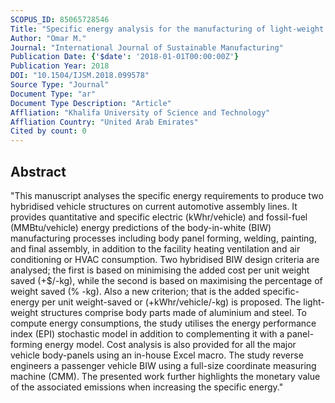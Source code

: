 ```yaml
---
SCOPUS_ID: 85065728546
Title: "Specific energy analysis for the manufacturing of light-weight automobile body"
Author: "Omar M."
Journal: "International Journal of Sustainable Manufacturing"
Publication Date: {'$date': '2018-01-01T00:00:00Z'}
Publication Year: 2018
DOI: "10.1504/IJSM.2018.099578"
Source Type: "Journal"
Document Type: "ar"
Document Type Description: "Article"
Affliation: "Khalifa University of Science and Technology"
Affliation Country: "United Arab Emirates"
Cited by count: 0
---
```


## Abstract
"This manuscript analyses the specific energy requirements to produce two hybridised vehicle structures on current automotive assembly lines. It provides quantitative and specific electric (kWhr/vehicle) and fossil-fuel (MMBtu/vehicle) energy predictions of the body-in-white (BIW) manufacturing processes including body panel forming, welding, painting, and final assembly, in addition to the facility heating ventilation and air conditioning or HVAC consumption. Two hybridised BIW design criteria are analysed; the first is based on minimising the added cost per unit weight saved (+$/-kg), while the second is based on maximising the percentage of weight saved (% -kg). Also a new criterion; that is the added specific-energy per unit weight-saved or (+kWhr/vehicle/-kg) is proposed. The light-weight structures comprise body parts made of aluminium and steel. To compute energy consumptions, the study utilises the energy performance index (EPI) stochastic model in addition to complementing it with a panel-forming energy model. Cost analysis is also provided for all the major vehicle body-panels using an in-house Excel macro. The study reverse engineers a passenger vehicle BIW using a full-size coordinate measuring machine (CMM). The presented work further highlights the monetary value of the associated emissions when increasing the specific energy."
